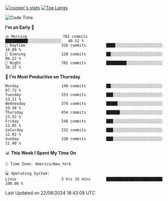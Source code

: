 [![cooper's stats](https://github-readme-stats-l2ak-km2n59e3j-coopjzs-projects.vercel.app/api?username=coopjz&count_private=true)](https://github.com/coopjz/github-readme-stats)
[![Top Langs](https://github-readme-stats-l2ak-km2n59e3j-coopjzs-projects.vercel.app/api/top-langs/?username=coopjz&count_private=true&langs_count=8&layout=compact&&hide=C)](https://github.com/coopjz/github-readme-stats)
<!--START_SECTION:waka-->
![Code Time](http://img.shields.io/badge/Code%20Time-183%20hrs%2024%20mins-blue)

**I'm an Early 🐤** 

```text
🌞 Morning                782 commits         ██████████░░░░░░░░░░░░░░░   40.52 % 
🌆 Daytime                326 commits         ████░░░░░░░░░░░░░░░░░░░░░   16.89 % 
🌃 Evening                120 commits         ██░░░░░░░░░░░░░░░░░░░░░░░   06.22 % 
🌙 Night                  702 commits         █████████░░░░░░░░░░░░░░░░   36.37 % 
```
📅 **I'm Most Productive on Thursday** 

```text
Monday                   149 commits         ██░░░░░░░░░░░░░░░░░░░░░░░   07.72 % 
Tuesday                  253 commits         ███░░░░░░░░░░░░░░░░░░░░░░   13.11 % 
Wednesday                374 commits         █████░░░░░░░░░░░░░░░░░░░░   19.38 % 
Thursday                 454 commits         ██████░░░░░░░░░░░░░░░░░░░   23.52 % 
Friday                   248 commits         ███░░░░░░░░░░░░░░░░░░░░░░   12.85 % 
Saturday                 232 commits         ███░░░░░░░░░░░░░░░░░░░░░░   12.02 % 
Sunday                   220 commits         ███░░░░░░░░░░░░░░░░░░░░░░   11.40 % 
```


📊 **This Week I Spent My Time On** 

```text
🕑︎ Time Zone: America/New_York

💻 Operating System: 
Linux                    5 hrs 15 mins       █████████████████████████   100.00 % 
```


 Last Updated on 22/08/2024 18:43:08 UTC
<!--END_SECTION:waka-->

